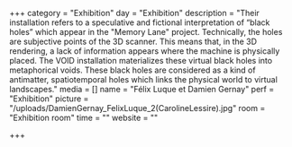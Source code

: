 +++
category = "Exhibition"
day = "Exhibition"
description = "Their installation refers to a speculative and fictional interpretation of “black holes” which appear in the \"Memory Lane\" project. Technically, the holes are subjective points of the 3D scanner. This means that, in the 3D rendering, a lack of information appears where the machine is physically placed. The VOID installation materializes these virtual black holes into metaphorical voids. These black holes are considered as a kind of antimatter, spatiotemporal holes which links the physical world to virtual landscapes."
media = []
name = "Félix Luque et Damien Gernay"
perf = "Exhibition"
picture = "/uploads/DamienGernay_FelixLuque_2(CarolineLessire).jpg"
room = "Exhibition room"
time = ""
website = ""

+++
